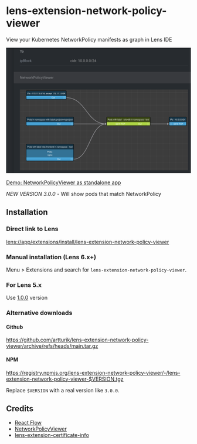 # lens-extension-network-policy-viewer

View your Kubernetes NetworkPolicy manifests as graph in Lens IDE

![NetworkPolicy view in Lens IDE](docs/screenshot.png)

[Demo: NetworkPolicyViewer as standalone app](https://artturik.github.io/network-policy-viewer/)

*NEW VERSION 3.0.0* - Will show pods that match NetworkPolicy

## Installation

### Direct link to Lens

[lens://app/extensions/install/lens-extension-network-policy-viewer](lens://app/extensions/install/lens-extension-network-policy-viewer)

### Manual installation (Lens 6.x+)

Menu > Extensions and search for `lens-extension-network-policy-viewer`.

### For Lens 5.x

Use [1.0.0](https://github.com/artturik/lens-extension-network-policy-viewer/archive/refs/tags/1.0.0.tar.gz) version

### Alternative downloads

#### Github
https://github.com/artturik/lens-extension-network-policy-viewer/archive/refs/heads/main.tar.gz

#### NPM

https://registry.npmjs.org/lens-extension-network-policy-viewer/-/lens-extension-network-policy-viewer-$VERSION.tgz

Replace `$VERSION` with a real version like `3.0.0`.

## Credits

* [React Flow](https://github.com/wbkd/react-flow)
* [NetworkPolicyViewer](https://github.com/artturik/network-policy-viewer)
* [lens-extension-certificate-info](https://github.com/jkroepke/lens-extension-certificate-info)
